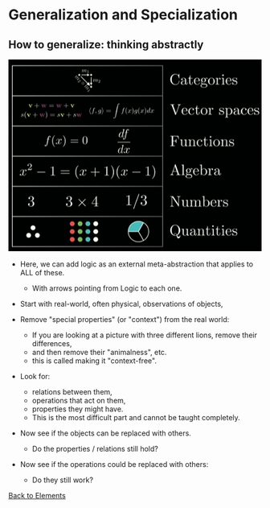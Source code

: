 # Generalization and Specialization

## How to generalize: thinking abstractly

![abstraction-hierarchy](images/abstraction.png)

- Here, we can add logic as an external meta-abstraction that applies to ALL of these.
  - With arrows pointing from Logic to each one.

- Start with real-world, often physical, observations of objects,
- Remove "special properties" (or "context") from the real world:
  - If you are looking at a picture with three different lions, remove their differences,
  - and then remove their "animalness", etc.
  - this is called making it "context-free".
- Look for:
  - relations between them,
  - operations that act on them,
  - properties they might have.
  - This is the most difficult part and cannot be taught completely.
- Now see if the objects can be replaced with others.
  - Do the properties / relations still hold?
- Now see if the operations could be replaced with others:
  - Do they still work?

[Back to Elements](README.md#abstraction)